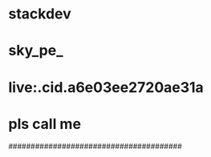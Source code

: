 # stackdev

# sky_pe_
# live:.cid.a6e03ee2720ae31a
# pls call me
#######################################
